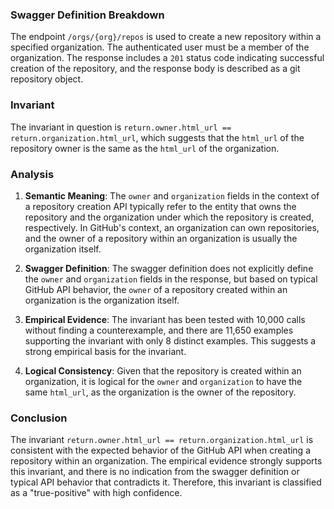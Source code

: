### Swagger Definition Breakdown
The endpoint `/orgs/{org}/repos` is used to create a new repository within a specified organization. The authenticated user must be a member of the organization. The response includes a `201` status code indicating successful creation of the repository, and the response body is described as a git repository object.

### Invariant
The invariant in question is `return.owner.html_url == return.organization.html_url`, which suggests that the `html_url` of the repository owner is the same as the `html_url` of the organization.

### Analysis
1. **Semantic Meaning**: The `owner` and `organization` fields in the context of a repository creation API typically refer to the entity that owns the repository and the organization under which the repository is created, respectively. In GitHub's context, an organization can own repositories, and the owner of a repository within an organization is usually the organization itself.

2. **Swagger Definition**: The swagger definition does not explicitly define the `owner` and `organization` fields in the response, but based on typical GitHub API behavior, the `owner` of a repository created within an organization is the organization itself.

3. **Empirical Evidence**: The invariant has been tested with 10,000 calls without finding a counterexample, and there are 11,650 examples supporting the invariant with only 8 distinct examples. This suggests a strong empirical basis for the invariant.

4. **Logical Consistency**: Given that the repository is created within an organization, it is logical for the `owner` and `organization` to have the same `html_url`, as the organization is the owner of the repository.

### Conclusion
The invariant `return.owner.html_url == return.organization.html_url` is consistent with the expected behavior of the GitHub API when creating a repository within an organization. The empirical evidence strongly supports this invariant, and there is no indication from the swagger definition or typical API behavior that contradicts it. Therefore, this invariant is classified as a "true-positive" with high confidence.
